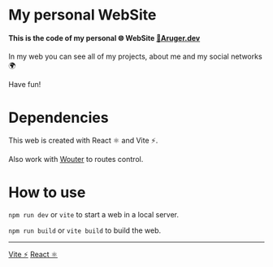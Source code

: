# My personal WebSite

#### This is the code of my personal 🌐 WebSite [📎Aruger.dev](https://aruger.dev/)

In my web you can see all of my projects, about me and my social networks 🌍

Have fun!

# Dependencies

This web is created with React ⚛️ and Vite ⚡.

Also work with [Wouter](https://github.com/molefrog/wouter) to routes control.

# How to use

`npm run dev` or `vite` to start a web in a local server.

`npm run build` or `vite build` to build the web.

---

[Vite ⚡](https://github.com/vitejs/vite)
[React ⚛️](https://github.com/facebook/react)
